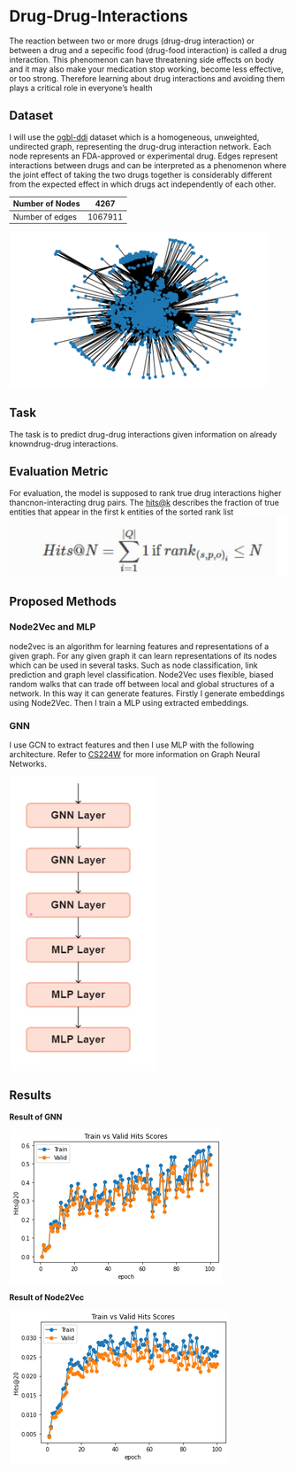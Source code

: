 # Drug-Drug-Interactions
The reaction between two or more drugs (drug-drug interaction) or between a drug and a sepecific food (drug-food interaction) is called a
drug interaction. This phenomenon can have threatening side effects on body and it may also make your medication stop working, become less effective, or too strong. Therefore learning about drug interactions and avoiding them plays a critical role in everyone’s health
## Dataset
I will use the [ogbl-ddi](https://ogb.stanford.edu/docs/linkprop/#ogbl-ddi) dataset which is a homogeneous, unweighted, undirected graph, representing the drug-drug interaction network. Each node represents an FDA-approved or experimental drug. Edges represent interactions between drugs and can be interpreted as a phenomenon where the joint effect of taking the two drugs together is considerably different from the expected effect in which drugs act independently of each other.


| Number of Nodes | 4267 |
| ---------------- | ---------------- |
| Number of edges     | 1067911     |

![Image](/img/1.png)

## Task
The task is to predict drug-drug interactions given information on already knowndrug-drug interactions.

## Evaluation Metric
For evaluation, the model is supposed to rank true drug interactions higher thancnon-interacting drug pairs. The [hits@k](https://stackoverflow.com/questions/58796367/how-is-hitsk-calculated-and-what-does-it-mean-in-the-context-of-link-prediction) describes the fraction of true entities that appear in the first k entities of the sorted rank list
![Image](/img/2.jpg)

## Proposed Methods
### Node2Vec and MLP
node2vec is an algorithm for learning features and representations of a given graph. For any given graph it can learn representations of its nodes which can be used in several tasks. Such as node classification, link prediction and graph level classification. Node2Vec uses flexible, biased random walks that can trade off between local and global structures of a network. In this way it can generate features. Firstly I generate embeddings using Node2Vec. Then I train a MLP using extracted embeddings.

### GNN
I use GCN to extract features and then I use MLP with the following architecture. Refer to [CS224W](https://www.youtube.com/watch?v=RU9uTa_-ZOw&list=PLoROMvodv4rPLKxIpqhjhPgdQy7imNkDn&index=20) for more information on Graph Neural Networks. 
 
![Image](/img/3.jpg)


## Results
**Result of GNN** 

 
![Image](/img/gnn1.png "Train and Validation Hits Scores")
   
**Result of Node2Vec**  

 
![Image](/img/node2vec.png "Train and Validation Hits Scores")
